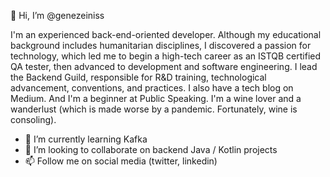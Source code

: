 👋 Hi, I’m @genezeiniss 
  

I'm an experienced back-end-oriented developer.
Although my educational background includes humanitarian disciplines, I discovered a passion for technology,
which led me to begin a high-tech career as an ISTQB certified QA tester, then advanced to development and software engineering.
I lead the Backend Guild, responsible for R&D training, technological advancement, conventions, and practices.
I also have a tech blog on Medium. And I'm a beginner at Public Speaking.
I'm a wine lover and a wanderlust (which is made worse by a pandemic. Fortunately, wine is consoling).


- 🌱 I’m currently learning Kafka
- 💞️ I’m looking to collaborate on backend Java / Kotlin projects
- 📫 Follow me on social media (twitter, linkedin)

<!---
genezeiniss/genezeiniss is a ✨ special ✨ repository because its `README.md` (this file) appears on your GitHub profile.
You can click the Preview link to take a look at your changes.
--->
